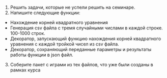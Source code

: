 
1. Решить задачи, которые не успели решить на семинаре.
2. Напишите следующие функции:
- Нахождение корней квадратного уравнения
- Генерация csv файла с тремя случайными числами в каждой строке.
100-1000 строк.
- Декоратор, запускающий функцию нахождения корней квадратного
уравнения с каждой тройкой чисел из csv файла.
- Декоратор, сохраняющий переданные параметры и результаты работы
функции в json файл.
3. Соберите пакет с играми из тех файлов, что уже были созданы в рамках курса
